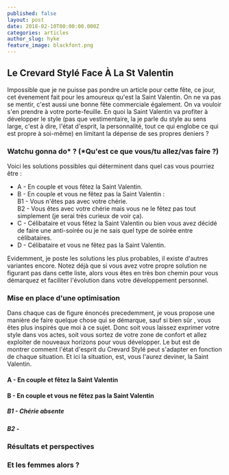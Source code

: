 ```yaml
---
published: false
layout: post
date: 2018-02-10T00:00:00.000Z
categories: articles
author_slug: hyke
feature_image: blackfont.png
---
```

## Le Crevard Stylé Face À La St Valentin

Impossible que je ne puisse pas pondre un article pour cette fête, ce jour, cet évenement fait pour les amoureux qu'est la Saint Valentin. On ne va pas se mentir, c'est aussi une bonne fête commerciale également. On va vouloir s'en prendre à votre porte-feuille. En quoi la Saint Valentin va profiter à développer le style (pas que vestimentaire, la je parle du style au sens large, c'est à dire, l'état d'esprit, la personnalité, tout ce qui englobe ce qui est propre à soi-même) en limitant la dépense de ses propres deniers ?

### Watchu gonna do* ? (*Qu'est ce que vous/tu allez/vas faire ?)

Voici les solutions possibles qui déterminent dans quel cas vous pourriez être :

* A - En couple et vous fêtez la Saint Valentin.
* B - En couple et vous ne fêtez pas la Saint Valentin :  
B1 - Vous n'êtes pas avec votre chérie.  
B2 - Vous êtes avec votre chérie mais vous ne le fêtez pas tout simplement (je serai très curieux de voir ça).  
* C - Célibataire et vous fêtez la Saint Valentin ou bien vous avez décidé de faire une anti-soirée ou je ne sais quel type de soirée entre célibataires.
* D - Célibataire et vous ne fêtez pas la Saint Valentin.

Evidemment, je poste les solutions les plus probables, il existe d'autres variantes encore. Notez déjà que si vous avez votre propre solution ne figurant pas dans cette liste, alors vous êtes en très bon chemin pour vous démarquez et faciliter l'évolution dans votre développement personnel.

### Mise en place d'une optimisation

Dans chaque cas de figure énoncés precedemment, je vous propose une manière de faire quelque chose qui se démarque, sauf si bien sûr , vous êtes plus inspirés que moi à ce sujet. Donc soit vous laissez exprimer votre style dans vos actes, soit vous sortez de votre zone de confort et allez exploiter de nouveaux horizons pour vous développer. Le but est de montrer comment l'état d'esprit du Crevard Stylé peut s'adapter en fonction de chaque situation. Et ici la situation, est, vous l'aurez deviner, la Saint Valentin.

#### A - En couple et fêtez la Saint Valentin

#### B - En couple et vous ne fêtez pas la Saint Valentin

##### B1 - Chérie absente

##### B2 - 

### Résultats et perspectives

### Et les femmes alors ?